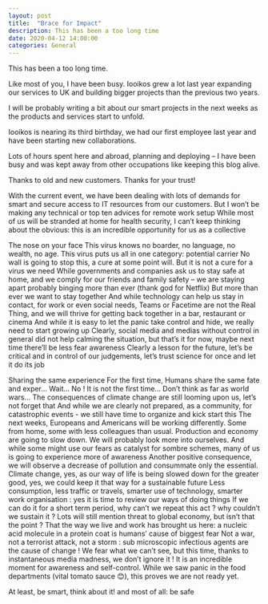 ```yaml
---
layout: post
title:  "Brace for Impact"
description: This has been a too long time
date: 2020-04-12 14:00:00
categories: General
---
```

This has been a too long time.

Like most of you, I have been busy. Iooikos grew a lot last year expanding our services to UK and building bigger projects than the previous two years.

I will be probably writing a bit about our smart projects in the next weeks as the products and services start to unfold.

Iooikos is nearing its third birthday, we had our first employee last year and have been starting new collaborations.

Lots of hours spent here and abroad, planning and deploying – I have been busy and was kept away from other occupations like keeping this blog alive.

Thanks to old and new customers. Thanks for your trust!

With the current event, we have been dealing with lots of demands for smart and secure access to IT resources from our customers.
But I won’t be making any technical or top ten advices for remote work setup
While most of us will be stranded at home for health security, I can’t keep thinking about the obvious: this is an incredible opportunity for us as a collective
 
The nose on your face
This virus knows no boarder, no language, no wealth, no age. This virus puts us all in one category: potential carrier
No wall is going to stop this, a cure at some point will. But it is not a cure for a virus we need
While governments and companies ask us to stay safe at home, and we comply for our friends and family safety – we are staying apart probably binging more than ever (thank god for Netflix)
But more than ever we want to stay together
And while technology can help us stay in contact, for work or even social needs, Teams or Facetime are not the Real Thing, and we will thrive for getting back together in a bar, restaurant or cinema
And while it is easy to let the panic take control and hide, we really need to start growing up
Clearly, social media and medias without control in general did not help calming the situation, but that’s it for now, maybe next time there’ll be less fear awareness
Clearly a lesson for the future, let’s be critical and in control of our judgements, let’s trust science for once and let it do its job

Sharing the same experience
For the first time, Humans share the same fate and exper… Wait… No !
 It is not the first time… Don’t think as far as world wars…
The consequences of climate change are still looming upon us, let’s not forget that
And while we are clearly not prepared, as a community, for catastrophic events - we still have time to organize and kick start this
The next weeks, Europeans and Americans will be working differently. Some from home, some with less colleagues than usual. Production and economy are going to slow down. We will probably look more into ourselves. And while some might use our fears as catalyst for sombre schemes, many of us is going to experience more of awareness
Another positive consequence, we will observe a decrease of pollution and consummate only the essential.
Climate change, yes, as our way of life is being slowed down for the greater good, yes, we could keep it that way for a sustainable future 
Less consumption, less traffic or travels, smarter use of technology, smarter work organisation : yes it is time to review our ways of doing things
If we can do it for a short term period, why can’t we repeat this act ? why couldn’t we sustain it ?
Lots will still mention threat to global economy, but isn’t that the point ? That the way we live and work has brought us here: a nucleic acid molecule in a protein coat is humans’ cause of biggest fear
Not a war, not a terrorist attack, not a storm : sub microscopic infectious agents are the cause of change ! 
We fear what we can’t see, but this time, thanks to instantaneous media madness, we don’t ignore it !
It is an incredible moment for awareness and self-control. While we saw panic in the food departments (vital tomato sauce 😊), this proves we are not ready yet. 

At least, be smart, think about it! and most of all: be safe

